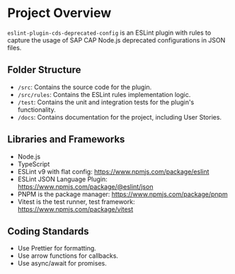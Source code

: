 # Project Overview

`eslint-plugin-cds-deprecated-config` is an ESLint plugin with rules to capture the usage of SAP CAP Node.js deprecated configurations in JSON files.

## Folder Structure

- `/src`: Contains the source code for the plugin.
- `/src/rules`: Contains the ESLint rules implementation logic.
- `/test`: Contains the unit and integration tests for the plugin's functionality.
- `/docs`: Contains documentation for the project, including User Stories.

## Libraries and Frameworks

- Node.js
- TypeScript
- ESLint v9 with flat config: https://www.npmjs.com/package/eslint
- ESLint JSON Language Plugin: https://www.npmjs.com/package/@eslint/json
- PNPM is the package manager: https://www.npmjs.com/package/pnpm
- Vitest is the test runner, test framework: https://www.npmjs.com/package/vitest

## Coding Standards

- Use Prettier for formatting.
- Use arrow functions for callbacks.
- Use async/await for promises.
